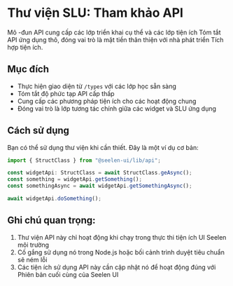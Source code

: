 # **Thư viện SLU: Tham khảo API**

Mô -đun API cung cấp các lớp triển khai cụ thể và các lớp tiện ích 
Tóm tắt API ứng dụng thô, đóng vai trò là mặt tiền thân thiện với nhà phát triển 
Tích hợp tiện ích.

## **Mục đích**

* Thực hiện giao diện từ `/types` với các lớp học sẵn sàng
* Tóm tắt độ phức tạp API cấp thấp
* Cung cấp các phương pháp tiện ích cho các hoạt động chung
* Đóng vai trò là lớp tương tác chính giữa các widget và SLU 
  ứng dụng

## **Cách sử dụng**

Bạn có thể sử dụng thư viện khi cần thiết. Đây là một ví dụ cơ bản:

```ts
import { StructClass } from "@seelen-ui/lib/api";

const widgetApi: StructClass = await StructClass.geAsync();
const something = widgetApi.getSomething();
const somethingAsync = await widgetApi.getSomethingAsync();

await widgetApi.doSomething();
```

## **Ghi chú quan trọng:**

1. Thư viện API này chỉ hoạt động khi chạy trong thực thi tiện ích UI Seelen 
   môi trường
2. Cố gắng sử dụng nó trong Node.js hoặc bối cảnh trình duyệt tiêu chuẩn sẽ ném 
   lỗi
3. Các tiện ích sử dụng API này cần cập nhật nó để hoạt động đúng với 
   Phiên bản cuối cùng của Seelen UI
